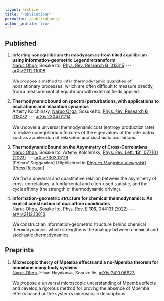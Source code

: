 ```yaml
---
layout: archive
title: "Publications"
permalink: /publications/
author_profile: true
---
```


## Published

1. **Inferring nonequilibrium thermodynamics from tilted equilibrium using information-geometric Legendre transform**  
<u>Naruo Ohga</u>, Sosuke Ito, [Phys. Rev. Research **6**, 013315](https://doi.org/10.1103/PhysRevResearch.6.013315)
--- [arXiv:2112.11008](https://arxiv.org/abs/2112.11008)<br><br>
We propose a method to infer thermodynamic quantities of nonstationary processes, which are often difficult to measure directly, from a measurement at equilibrium with external fields applied.

1. **Thermodynamic bound on spectral perturbations, with applications to oscillations and relaxation dynamics**  
Artemy Kolchinsky, <u>Naruo Ohga</u>, Sosuke Ito, [Phys. Rev. Research **6**, 013082](https://doi.org/10.1103/PhysRevResearch.6.013082)
--- [arXiv:2304.01714](https://arxiv.org/abs/2304.01714)<br><br>
We uncover a universal thermodynamic cost (entropy production rate) to realize nonequilibrium features of the eigenvalues of the rate matrix such as acceleration of relaxation and stochastic oscillations.

1. **Thermodynamic Bound on the Asymmetry of Cross-Correlations**   
<u>Naruo Ohga</u>, Sosuke Ito, Artemy Kolchinsky, [Phys. Rev. Lett. **131**, 077101 (2023)](https://doi.org/10.1103/PhysRevLett.131.077101)
--- [arXiv:2303.13116](https://arxiv.org/abs/2303.13116)  
[Editors' Suggestion]
[Highlighted in [Physics Magazine Viewpoint](https://physics.aps.org/articles/v16/142)]
[[Press Release](https://www.s.u-tokyo.ac.jp/ja/press/2023/8610/)]<br><br>
We find a universal and quantitative relation between the asymmetry of cross-correlations, a fundamental and often-used statistic, and the cycle affinity (the strength of thermodynamic driving).

1. **Information-geometric structure for chemical thermodynamics: An explicit construction of dual affine coordinates**   
<u>Naruo Ohga</u>, Sosuke Ito, [Phys. Rev. E **106**, 044131 (2022)](https://doi.org/10.1103/PhysRevE.106.044131)
--- [arXiv:2112.13813](https://arxiv.org/abs/2112.13813)<br><br>
We construct an information-geometric structure behind chemical thermodynamics, which strengthens the analogy between chemical and stochastic thermodynamics.

## Preprints

1. **Microscopic theory of Mpemba effects and a no-Mpemba theorem for monotone many-body systems**  
<u>Naruo Ohga</u>, Hisao Hayakawa, Sosuke Ito, [arXiv:2410.06623](https://arxiv.org/abs/2410.06623)<br><br>
We propose a universal microscopic understanding of Mpemba effects and develop a rigorous method for proving the absence of Mpemba effects based on the system's microscopic descriptions.
